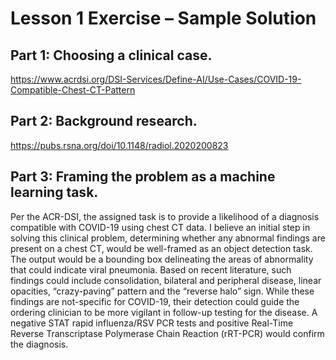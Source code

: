 # Lesson 1 Exercise – Sample Solution 

## Part 1: Choosing a clinical case.

https://www.acrdsi.org/DSI-Services/Define-AI/Use-Cases/COVID-19-Compatible-Chest-CT-Pattern	

## Part 2: Background research.

https://pubs.rsna.org/doi/10.1148/radiol.2020200823

## Part 3: Framing the problem as a machine learning task.

Per the ACR-DSI, the assigned task is to provide a likelihood of a diagnosis compatible with COVID-19 using chest CT data. I believe an initial step in solving this clinical problem, determining whether any abnormal findings are present on a chest CT, would be well-framed as an object detection task. The output would be a bounding box delineating the areas of abnormality that could indicate viral pneumonia. Based on recent literature, such findings could include consolidation, bilateral and peripheral disease, linear opacities, “crazy-paving” pattern and the “reverse halo” sign. While these findings are not-specific for COVID-19, their detection could guide the ordering clinician to be more vigilant in follow-up testing for the disease. A negative STAT rapid influenza/RSV PCR tests and positive Real-Time Reverse Transcriptase Polymerase Chain Reaction (rRT-PCR) would confirm the diagnosis.
